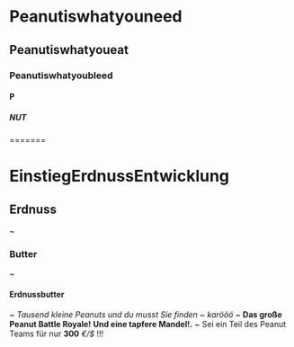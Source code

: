 # Peanutiswhatyouneed

## Peanutiswhatyoueat

### Peanutiswhatyoubleed

#### P

##### NUT
=======
# EinstiegErdnussEntwicklung

## Erdnuss
~
### Butter
~
#### Erdnussbutter
~
_Tausend kleine Peanuts und du musst Sie finden_
~
*karööö*
~
__Das große Peanut Battle Royale!__
**Und eine tapfere Mandel!.**
~
Sei ein Teil des Peanut Teams für nur __300__ _€/$_ !!!